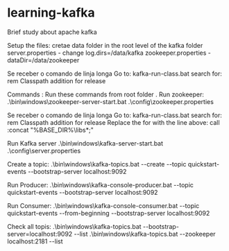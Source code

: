 # learning-kafka
Brief study about apache kafka

Setup the files:
cretae data folder in the root level of the kafka folder
server.properties - change log.dirs=/data/kafka
zookeeper.properties - dataDir=/data/zookeeper

Se receber o comando de linja longa
Go to: kafka-run-class.bat
search for: rem Classpath addition for release

Commands :
Run these commands  from root folder .
Run zookeeper:
.\bin\windows\zookeeper-server-start.bat .\config\zookeeper.properties

Se receber o comando de linja longa
Go to: kafka-run-class.bat
search for: rem Classpath addition for release
Replace the for with the line above:
call :concat "%BASE_DIR%\libs\*;"

Run Kafka server
.\bin\windows\kafka-server-start.bat .\config\server.properties

Create a topic:
.\bin\windows\kafka-topics.bat --create --topic quickstart-events --bootstrap-server localhost:9092

Run Producer:
.\bin\windows\kafka-console-producer.bat --topic quickstart-events --bootstrap-server localhost:9092

Run Consumer:
.\bin\windows\kafka-console-consumer.bat --topic quickstart-events --from-beginning --bootstrap-server localhost:9092

Check all topis:
.\bin\windows\kafka-topics.bat --bootstrap-server=localhost:9092 --list
.\bin\windows\kafka-topics.bat --zookeeper localhost:2181 --list
